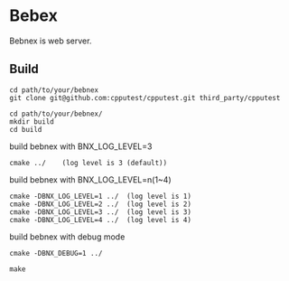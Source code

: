 # Bebex
Bebnex is web server.

## Build

```
cd path/to/your/bebnex
git clone git@github.com:cpputest/cpputest.git third_party/cpputest
```

```
cd path/to/your/bebnex/
mkdir build
cd build
```

build bebnex with BNX_LOG_LEVEL=3
```
cmake ../    (log level is 3 (default))
```

build bebnex with BNX_LOG_LEVEL=n(1~4)
```
cmake -DBNX_LOG_LEVEL=1 ../  (log level is 1)
cmake -DBNX_LOG_LEVEL=2 ../  (log level is 2)
cmake -DBNX_LOG_LEVEL=3 ../  (log level is 3)
cmake -DBNX_LOG_LEVEL=4 ../  (log level is 4)
```

build bebnex with debug mode
```
cmake -DBNX_DEBUG=1 ../
```

```
make
```
